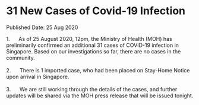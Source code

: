 <html>
    <meta http-equiv="Content-Type" content="text/html; charset=utf-8"/>
    <meta charset="utf-8"/>
    <title>31 New Cases of Covid-19 Infection</title>
    <body><h1>31 New Cases of Covid-19 Infection</h1>
    <p>Published Date: 25 Aug 2020</p> 1.&nbsp; &nbsp; &nbsp; As of 25 August 2020, 12pm, the Ministry of Health (MOH) has preliminarily confirmed an additional 31 cases of COVID-19 infection in Singapore. Based on our investigations so far, there are no cases in the community.<br><br>2.&nbsp;&nbsp;&nbsp;&nbsp;&nbsp; There is 1 imported case, who had been placed on Stay-Home Notice upon arrival in Singapore.&nbsp;<br><br>3.&nbsp;&nbsp;&nbsp;&nbsp;&nbsp; We are still working through the details of the cases, and further updates will be shared via the MOH press release that will be issued tonight.</body>
</html>